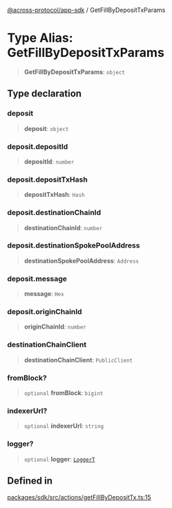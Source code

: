 [@across-protocol/app-sdk](../README.md) / GetFillByDepositTxParams

# Type Alias: GetFillByDepositTxParams

> **GetFillByDepositTxParams**: `object`

## Type declaration

### deposit

> **deposit**: `object`

### deposit.depositId

> **depositId**: `number`

### deposit.depositTxHash

> **depositTxHash**: `Hash`

### deposit.destinationChainId

> **destinationChainId**: `number`

### deposit.destinationSpokePoolAddress

> **destinationSpokePoolAddress**: `Address`

### deposit.message

> **message**: `Hex`

### deposit.originChainId

> **originChainId**: `number`

### destinationChainClient

> **destinationChainClient**: `PublicClient`

### fromBlock?

> `optional` **fromBlock**: `bigint`

### indexerUrl?

> `optional` **indexerUrl**: `string`

### logger?

> `optional` **logger**: [`LoggerT`](LoggerT.md)

## Defined in

[packages/sdk/src/actions/getFillByDepositTx.ts:15](https://github.com/across-protocol/toolkit/blob/fa61c35c7597804e093096de254dbc326f096003/packages/sdk/src/actions/getFillByDepositTx.ts#L15)
